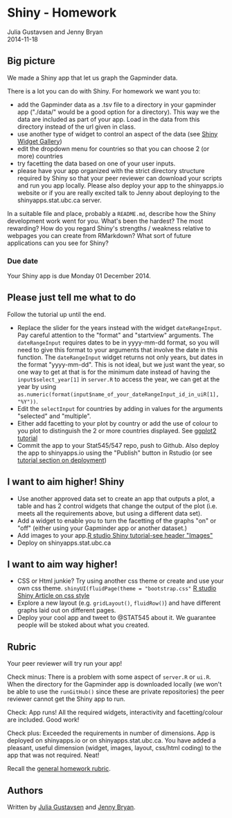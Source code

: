 # Shiny - Homework
Julia Gustavsen and Jenny Bryan  
2014-11-18  

## Big picture

We made a Shiny app that let us graph the Gapminder data. 

There is a lot you can do with Shiny. For homework we want you to:

* add the Gapminder data as a .tsv file to a directory in your gapminder app ("./data/" would be a good option for a directory). This way we the data are included as part of your app. Load in the data from this directory instead of the url given in class. 
* use another type of widget to control an aspect of the data (see [Shiny Widget Gallery](http://shiny.rstudio.com/gallery/widget-gallery.html))
* edit the dropdown menu for countries so that you can choose 2 (or more) countries
* try facetting the data based on one of your user inputs.
* please have your app organized with the strict directory structure required by Shiny so that your peer reviewer can download your scripts and run you app locally. Please also deploy your app to the shinyapps.io website or if you are really excited talk to Jenny about deploying to the shinyapps.stat.ubc.ca server.  

In a suitable file and place, probably a `README.md`, describe how the Shiny development work went for you. What's been the hardest? The most rewarding? How do you regard Shiny's strengths / weakness relative to webpages you can create from RMarkdown? What sort of future applications can you see for Shiny? 

### Due date

Your Shiny app is due Monday 01 December 2014.

## Please just tell me what to do

Follow the tutorial up until the end. 

* Replace the slider for the years instead with the widget `dateRangeInput`. Pay careful attention to the "format" and "startview" arguments. The `dateRangeInput` requires dates to be in yyyy-mm-dd format, so you will need to give this format to your arguments that involve the date in this function.  The `dateRangeInput` widget returns not only years, but dates in the format "yyyy-mm-dd". This is not ideal, but we just want the year, so one way to get at that is for the minimum date instead of having the `input$select_year[1]` in `server.R` to access the year, we can get at the year by using `as.numeric(format(input$name_of_your_dateRangeInput_id_in_uiR[1], "%Y"))`. 
* Edit the `selectInput` for countries by adding in values for the arguments "selected" and "multiple".  
* Either add facetting to your plot by country or add the use of colour to you plot to distinguish the 2 or more countries displayed. See [ggplot2 tutorial](cm005_still-data-ggplot2-rmarkdown.html)
* Commit the app to your Stat545/547 repo, push to Github.  Also deploy the app to shinyapps.io using the "Publish" button in Rstudio (or see [tutorial section on deployment](shiny02_activity.html#deployment))

## I want to aim higher! Shiny

* Use another approved data set to create an app that outputs a plot, a table and has 2 control widgets that change the output of the plot (i.e. meets all the requirements above, but using a different data set). 
* Add a widget to enable you to turn the facetting of the graphs "on" or "off" (either using your Gapminder app or another dataset.)
* Add images to your app.[R studio Shiny tutorial-see header "Images"](http://shiny.rstudio.com/tutorial/lesson2/)
* Deploy on shinyapps.stat.ubc.ca

## I want to aim way higher!  

* CSS or Html junkie? Try using another css theme or create and use your own css theme. `shinyUI(fluidPage(theme = "bootstrap.css"` [R studio Shiny Article on css style](http://shiny.rstudio.com/articles/css.html)
* Explore a new layout (e.g. `gridLayout()`, `fluidRow()`) and have different graphs laid out on different pages.
* Deploy your cool app and tweet to @STAT545 about it. We guarantee people will be stoked about what you created. 


## Rubric

Your peer reviewer will try run your app! 

Check minus: There is a problem with some aspect of `server.R` or `ui.R`. When the directory for the Gapminder app is downloaded locally (we won't be able to use the `runGitHub()` since these are private repositories) the peer reviewer cannot get the Shiny app to run. 

Check: App runs! All the required widgets, interactivity and facetting/colour are included. Good work!

Check plus: Exceeded the requirements in number of dimensions. App is deployed on shinyapps.io or on shinyapps.stat.ubc.ca. You have added a pleasant, useful dimension (widget, images, layout, css/html coding) to the app that was not required. Neat! 

Recall the [general homework rubric](http://stat545-ubc.github.io/peer-review01_marking-rubric.html).

## Authors

Written by [Julia Gustavsen][] and [Jenny Bryan][].

[Julia Gustavsen]: http://twitter.com/JuliaGustavsen
[Jenny Bryan]: http://www.stat.ubc.ca/~jenny/
